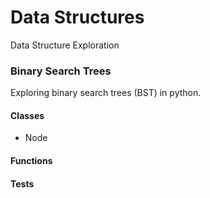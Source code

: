 # Data Structures
Data Structure Exploration 

### Binary Search Trees
Exploring binary search trees (BST) in python.

#### Classes
- Node

#### Functions

#### Tests

